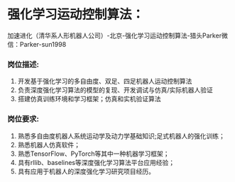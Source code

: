 # 强化学习运动控制算法：

加速进化（清华系人形机器人公司）-北京-强化学习运动控制算法-猎头Parker微信：Parker-sun1998

### 岗位描述:
1. 开发基于强化学习的多自由度、双足、四足机器人运动控制算法
2. 负责深度强化学习算法的模型的复现、开发调试与仿真/实际机器人验证
3. 搭建仿真训练环境和学习框架；仿真和实机验证算法
### 岗位要求:
1. 熟悉多自由度机器人系统运动学及动力学基础知识;足式机器人的强化训练；
2. 熟悉机器人仿真软件；
3. 熟悉TensorFlow、PyTorch等其中一种机器学习框架；
4. 具有rllib、baselines等深度强化学习算法平台应用经验；
5. 具有应用于机器人的深度强化学习研究项目经历。
